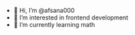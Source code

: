- 👋 Hi, I’m @afsana000
- 👀 I’m interested in frontend development
- 🌱 I’m currently learning math


<!---
afsana000/afsana000 is a ✨ special ✨ repository because its `README.md` (this file) appears on your GitHub profile.
You can click the Preview link to take a look at your changes.
--->
